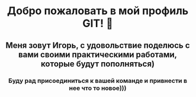###  <h1 align="center">  Добро пожаловать в мой профиль GIT! 👋
<h2 align="center">Меня зовут Игорь, с удовольствие поделюсь с вами своими практическими работами, которые будут пополняться)
  <h3 align="center"> Буду рад присоединиться к вашей команде и привнести в нее что то новое)))
  
<!--
**Igor88888888/Igor88888888** is a ✨ _special_ ✨ repository because its `README.md` (this file) appears on your GitHub profile.

Here are some ideas to get you started:

- 🔭 I’m currently working on ...
- 🌱 I’m currently learning ...
- 👯 I’m looking to collaborate on ...
- 🤔 I’m looking for help with ...
- 💬 Ask me about ...
- 📫 How to reach me: ...
- 😄 Pronouns: ...
- ⚡ Fun fact: ...
-->
